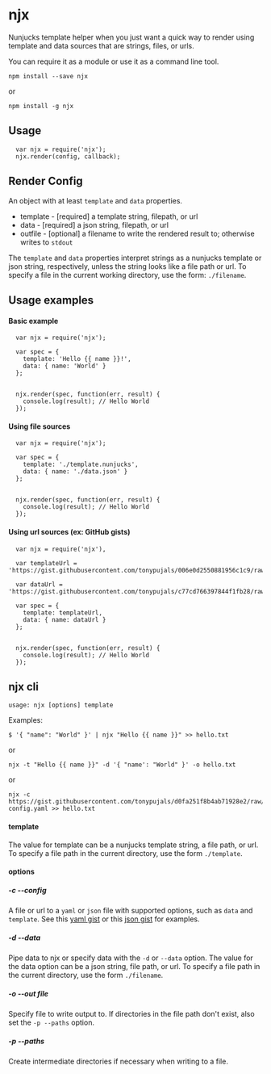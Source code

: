 njx
===

Nunjucks template helper when you just want a quick way to
render using template and data sources that are strings,
files, or urls.

You can require it as a module or use it as a command line tool.

    npm install --save njx

or

    npm install -g njx
    

Usage
-----

```
  var njx = require('njx');
  njx.render(config, callback);
```

Render Config
-------------
An object with at least `template` and `data` properties.

 * template - [required] a template string, filepath, or url
 * data - [required] a json string, filepath, or url
 * outfile - [optional] a filename to write the rendered result to; otherwise writes to `stdout`

The `template` and `data` properties interpret strings as a nunjucks template or json string, respectively, unless the string looks like a file path or url.  To specify a file in the current working directory, use the form: `./filename`.


Usage examples
--------------

#### Basic example

```
  var njx = require('njx');

  var spec = {
    template: 'Hello {{ name }}!',
    data: { name: 'World' }
  };


  njx.render(spec, function(err, result) {
    console.log(result); // Hello World
  });
```

#### Using file sources
```
  var njx = require('njx');

  var spec = {
    template: './template.nunjucks',
    data: { name: './data.json' }
  };


  njx.render(spec, function(err, result) {
    console.log(result); // Hello World
  });
```


#### Using url sources (ex: GitHub gists)

```
  var njx = require('njx'),
  
  var templateUrl = 'https://gist.githubusercontent.com/tonypujals/006e0d2550881956c1c9/raw/d7732488b5a9bb63830f258c9571d3f849ba494b/hello.nunjucks';
  
  var dataUrl = 'https://gist.githubusercontent.com/tonypujals/c77cd766397844f1fb28/raw/7f9c526ae145e6fb47fea08e957dcb775f92bf46/data.json'

  var spec = {
    template: templateUrl,
    data: { name: dataUrl }
  };


  njx.render(spec, function(err, result) {
    console.log(result); // Hello World
  });
```

## njx cli

    usage: njx [options] template
    
Examples:

    $ '{ "name": "World" }' | njx "Hello {{ name }}" >> hello.txt
    
or

    njx -t "Hello {{ name }}" -d '{ "name': "World" }' -o hello.txt

or

    njx -c https://gist.githubusercontent.com/tonypujals/d0fa251f8b4ab71928e2/raw/4a5cd80b1aa8ab9ddcfd8971f7755ba573ab3174/sample-config.yaml >> hello.txt
    

#### template
The value for template can be a nunjucks template string, a file path, or url. To specify a file path in the current directory, use the form `./template`.

#### options

##### -c --config

A file or url to a `yaml` or `json` file with supported options, such as `data` and `template`. See this [yaml gist](https://gist.githubusercontent.com/tonypujals/d0fa251f8b4ab71928e2/raw/4a5cd80b1aa8ab9ddcfd8971f7755ba573ab3174/sample-config.yaml) or this [json gist](https://gist.githubusercontent.com/tonypujals/995b24788aa742a11a41/raw/d4a55f316dddc118bebd6316fc069378b20768e4/sample-config.json) for examples.

##### -d --data


Pipe data to njx or specify data with the `-d` or `--data` option. The value for the data option can be a json string, file path, or url. To specify a file path in the current directory, use the form `./filename`.

##### -o --out file

Specify file to write output to. If directories in the file path don't exist, also set the `-p --paths` option.

##### -p --paths

Create intermediate directories if necessary when writing to a file.

